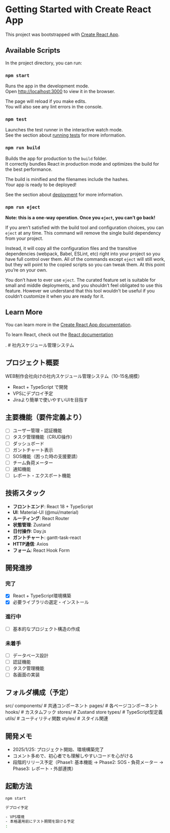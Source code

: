 # Getting Started with Create React App

This project was bootstrapped with [Create React App](https://github.com/facebook/create-react-app).

## Available Scripts

In the project directory, you can run:

### `npm start`

Runs the app in the development mode.\
Open [http://localhost:3000](http://localhost:3000) to view it in the browser.

The page will reload if you make edits.\
You will also see any lint errors in the console.

### `npm test`

Launches the test runner in the interactive watch mode.\
See the section about [running tests](https://facebook.github.io/create-react-app/docs/running-tests) for more information.

### `npm run build`

Builds the app for production to the `build` folder.\
It correctly bundles React in production mode and optimizes the build for the best performance.

The build is minified and the filenames include the hashes.\
Your app is ready to be deployed!

See the section about [deployment](https://facebook.github.io/create-react-app/docs/deployment) for more information.

### `npm run eject`

**Note: this is a one-way operation. Once you `eject`, you can’t go back!**

If you aren’t satisfied with the build tool and configuration choices, you can `eject` at any time. This command will remove the single build dependency from your project.

Instead, it will copy all the configuration files and the transitive dependencies (webpack, Babel, ESLint, etc) right into your project so you have full control over them. All of the commands except `eject` will still work, but they will point to the copied scripts so you can tweak them. At this point you’re on your own.

You don’t have to ever use `eject`. The curated feature set is suitable for small and middle deployments, and you shouldn’t feel obligated to use this feature. However we understand that this tool wouldn’t be useful if you couldn’t customize it when you are ready for it.

## Learn More

You can learn more in the [Create React App documentation](https://facebook.github.io/create-react-app/docs/getting-started).

To learn React, check out the [React documentation](https://reactjs.org/)


. # 社内スケジュール管理システム

  ## プロジェクト概要
  WEB制作会社向けの社内スケジュール管理システム（10-15名規模）
  - React + TypeScript で開発
  - VPSにデプロイ予定
  - Jiraより簡単で使いやすいUIを目指す

  ## 主要機能（要件定義より）
  - [ ] ユーザー管理・認証機能
  - [ ] タスク管理機能（CRUD操作）
  - [ ] ダッシュボード
  - [ ] ガントチャート表示
  - [ ] SOS機能（困った時の支援要請）
  - [ ] チーム負荷メーター
  - [ ] 通知機能
  - [ ] レポート・エクスポート機能

  ## 技術スタック
  - **フロントエンド**: React 18 + TypeScript
  - **UI**: Material-UI (@mui/material)
  - **ルーティング**: React Router
  - **状態管理**: Zustand
  - **日付操作**: Day.js
  - **ガントチャート**: gantt-task-react
  - **HTTP通信**: Axios
  - **フォーム**: React Hook Form

  ## 開発進捗

  ### 完了
  - [x] React + TypeScript環境構築
  - [x] 必要ライブラリの選定・インストール

  ### 進行中
  - [ ] 基本的なプロジェクト構造の作成

  ### 未着手
  - [ ] データベース設計
  - [ ] 認証機能
  - [ ] タスク管理機能
  - [ ] 各画面の実装

  ## フォルダ構成（予定）
  src/
    components/       # 共通コンポーネント
    pages/           # 各ページコンポーネント
    hooks/           # カスタムフック
    stores/          # Zustand store
    types/           # TypeScript型定義
    utils/           # ユーティリティ関数
    styles/          # スタイル関連

  ## 開発メモ
  - 2025/1/25: プロジェクト開始、環境構築完了
  - コメント多めで、初心者でも理解しやすいコードを心がける
  - 段階的リリース予定（Phase1: 基本機能 → Phase2: SOS・負荷メーター → Phase3:
  レポート・外部連携）

  ## 起動方法
  ```bash
  npm start

  デプロイ予定

  - VPS環境
  - 本格運用前にテスト期間を設ける予定
:



